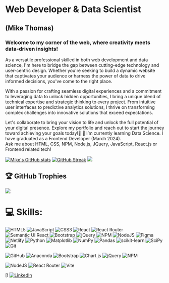 # Web Developer & Data Scientist 
## (Mike Thomas)

### Welcome to my corner of the web, where creativity meets data-driven insights!

As a versatile professional skilled in both web development and data science, I'm here to bridge the gap between cutting-edge technology and user-centric design. Whether you're seeking to build a dynamic website that captivates your audience or harness the power of data to drive informed decisions, you've come to the right place.

With a passion for crafting seamless digital experiences and a commitment to leveraging data to unlock hidden opportunities, I bring a unique blend of technical expertise and strategic thinking to every project. From intuitive user interfaces to predictive analytics solutions, I thrive on transforming complex challenges into innovative solutions that exceed expectations.

Let's collaborate to bring your vision to life and unlock the full potential of your digital presence. Explore my portfolio and reach out to start the journey toward achieving your goals today!👋
🔭 I’m currently learning Data Science.  I have graduated as a Frontend Developer (March 2024).<br> Ask me about HTML, CSS, NPM, Node.js, JQuery, JavaScript, React.js or Frontend related tech!<br>

[![Mike's GitHub stats](https://github-readme-stats.vercel.app/api?username=Mikemupararano)](https://github.com/anuraghazra/github-readme-stats) 
[![GitHub Streak](https://streak-stats.demolab.com/?user=Mikemupararano&theme=chartreuse-dark)](https://git.io/streak-stats)
<a href="https://visitcount.itsvg.in">
  <img src="https://visitcount.itsvg.in/api?id=Mikemupararano&label=Profile%20Views&color=9&icon=9&pretty=false" />
  </a>
## 🏆 GitHub Trophies
![](https://github-profile-trophy.vercel.app/?username=Mikemupararano&theme=monokai&no-frame=false&no-bg=false&margin-w=4)

# 💻 Skills:
![HTML5](https://img.shields.io/badge/html5-%23E34F26.svg?style=for-the-badge&logo=html5&logoColor=white) ![JavaScript](https://img.shields.io/badge/javascript-%23323330.svg?style=for-the-badge&logo=javascript&logoColor=%23F7DF1E) ![CSS3](https://img.shields.io/badge/css3-%231572B6.svg?style=for-the-badge&logo=css3&logoColor=white) ![React](https://img.shields.io/badge/react-%2320232a.svg?style=for-the-badge&logo=react&logoColor=%2361DAFB)  ![React Router](https://img.shields.io/badge/React_Router-CA4245?style=for-the-badge&logo=react-router&logoColor=white)  ![Semantic UI React](https://img.shields.io/badge/Semantic%20UI%20React-%2335BDB2.svg?style=for-the-badge&logo=SemanticUIReact&logoColor=white)  ![Bootstrap](https://img.shields.io/badge/bootstrap-%23563D7C.svg?style=for-the-badge&logo=bootstrap&logoColor=white) ![jQuery](https://img.shields.io/badge/jquery-%230769AD.svg?style=for-the-badge&logo=jquery&logoColor=white) ![NPM](https://img.shields.io/badge/NPM-%23000000.svg?style=for-the-badge&logo=npm&logoColor=white) ![NodeJS](https://img.shields.io/badge/node.js-6DA55F?style=for-the-badge&logo=node.js&logoColor=white) ![Figma](https://img.shields.io/badge/figma-%23F24E1E.svg?style=for-the-badge&logo=figma&logoColor=white) ![Netlify](https://img.shields.io/badge/netlify-%23000000.svg?style=for-the-badge&logo=netlify&logoColor=#00C7B7) 
![Python](https://img.shields.io/badge/python-3670A0?style=for-the-badge&logo=python&logoColor=ffdd54)
![Matplotlib](https://img.shields.io/badge/Matplotlib-%23ffffff.svg?style=for-the-badge&logo=Matplotlib&logoColor=black)
![NumPy](https://img.shields.io/badge/numpy-%23013243.svg?style=for-the-badge&logo=numpy&logoColor=white)
![Pandas](https://img.shields.io/badge/pandas-%23150458.svg?style=for-the-badge&logo=pandas&logoColor=white)
![scikit-learn](https://img.shields.io/badge/scikit--learn-%23F7931E.svg?style=for-the-badge&logo=scikit-learn&logoColor=white)
![SciPy](https://img.shields.io/badge/SciPy-%230C55A5.svg?style=for-the-badge&logo=scipy&logoColor=%white)
![Git](https://img.shields.io/badge/git-%23F05033.svg?style=for-the-badge&logo=git&logoColor=white)

![GitHub](https://img.shields.io/badge/github-%23121011.svg?style=for-the-badge&logo=github&logoColor=white)
![Anaconda](https://img.shields.io/badge/Anaconda-%2344A833.svg?style=for-the-badge&logo=anaconda&logoColor=white)
![Bootstrap](https://img.shields.io/badge/bootstrap-%238511FA.svg?style=for-the-badge&logo=bootstrap&logoColor=white)
![Chart.js](https://img.shields.io/badge/chart.js-F5788D.svg?style=for-the-badge&logo=chart.js&logoColor=white)
![jQuery](https://img.shields.io/badge/jquery-%230769AD.svg?style=for-the-badge&logo=jquery&logoColor=white)
![NPM](https://img.shields.io/badge/NPM-%23CB3837.svg?style=for-the-badge&logo=npm&logoColor=white)

![NodeJS](https://img.shields.io/badge/node.js-6DA55F?style=for-the-badge&logo=node.js&logoColor=white)
![React Router](https://img.shields.io/badge/React_Router-CA4245?style=for-the-badge&logo=react-router&logoColor=white)
![Vite](https://img.shields.io/badge/vite-%23646CFF.svg?style=for-the-badge&logo=vite&logoColor=white)


[! [![LinkedIn](https://img.shields.io/badge/LinkedIn-%230077B5.svg?logo=linkedin&logoColor=white)](https://www.linkedin.com/in/mike-thomas-4a4b84287/) 

